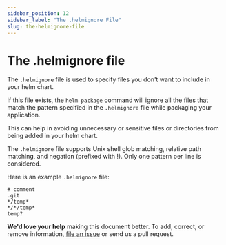 ```yaml
---
sidebar_position: 12
sidebar_label: "The .helmignore File"
slug: the-helmignore-file
---
```


# The .helmignore file

The `.helmignore` file is used to specify files you don't want to include in your helm chart.

If this file exists, the `helm package` command will ignore all the files that match the pattern specified in the `.helmignore` file while packaging your application.

This can help in avoiding unnecessary or sensitive files or directories from being added in your helm chart.

The `.helmignore` file supports Unix shell glob matching, relative path matching, and negation (prefixed with !). Only one pattern per line is considered.

Here is an example `.helmignore` file:

```
# comment
.git
*/temp*
*/*/temp*
temp?
```

**We'd love your help** making this document better. To add, correct, or remove
information, [file an issue](https://github.com/helm/helm/issues) or
send us a pull request.

